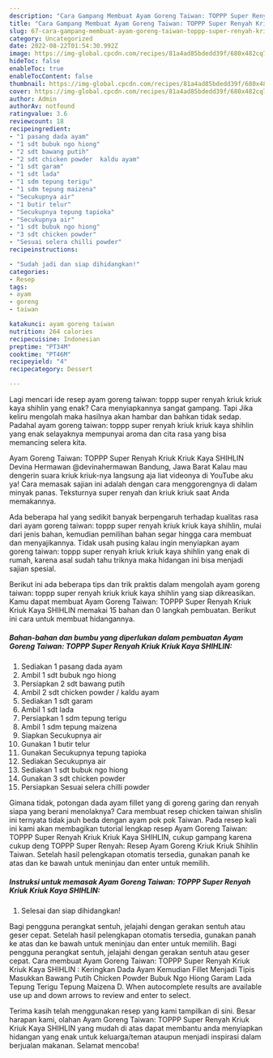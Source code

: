```yaml
---
description: "Cara Gampang Membuat Ayam Goreng Taiwan: TOPPP Super Renyah Kriuk Kriuk Kaya SHIHLIN yang Enak Banget"
title: "Cara Gampang Membuat Ayam Goreng Taiwan: TOPPP Super Renyah Kriuk Kriuk Kaya SHIHLIN yang Enak Banget"
slug: 67-cara-gampang-membuat-ayam-goreng-taiwan-toppp-super-renyah-kriuk-kriuk-kaya-shihlin-yang-enak-banget
category: Uncategorized
date: 2022-08-22T01:54:30.992Z
image: https://img-global.cpcdn.com/recipes/81a4ad85bdedd39f/680x482cq70/ayam-goreng-taiwan-toppp-super-renyah-kriuk-kriuk-kaya-shihlin-foto-resep-utama.jpg
hideToc: false
enableToc: true
enableTocContent: false
thumbnail: https://img-global.cpcdn.com/recipes/81a4ad85bdedd39f/680x482cq70/ayam-goreng-taiwan-toppp-super-renyah-kriuk-kriuk-kaya-shihlin-foto-resep-utama.jpg
cover: https://img-global.cpcdn.com/recipes/81a4ad85bdedd39f/680x482cq70/ayam-goreng-taiwan-toppp-super-renyah-kriuk-kriuk-kaya-shihlin-foto-resep-utama.jpg
author: Admin
authorAv: notfound
ratingvalue: 3.6
reviewcount: 18
recipeingredient:
- "1 pasang dada ayam"
- "1 sdt bubuk ngo hiong"
- "2 sdt bawang putih"
- "2 sdt chicken powder  kaldu ayam"
- "1 sdt garam"
- "1 sdt lada"
- "1 sdm tepung terigu"
- "1 sdm tepung maizena"
- "Secukupnya air"
- "1 butir telur"
- "Secukupnya tepung tapioka"
- "Secukupnya air"
- "1 sdt bubuk ngo hiong"
- "3 sdt chicken powder"
- "Sesuai selera chilli powder"
recipeinstructions:

- "Sudah jadi dan siap dihidangkan!"
categories:
- Resep
tags:
- ayam
- goreng
- taiwan

katakunci: ayam goreng taiwan 
nutrition: 264 calories
recipecuisine: Indonesian
preptime: "PT34M"
cooktime: "PT46M"
recipeyield: "4"
recipecategory: Dessert

---
```



Lagi mencari ide resep ayam goreng taiwan: toppp super renyah kriuk kriuk kaya shihlin yang enak? Cara menyiapkannya sangat gampang. Tapi Jika keliru mengolah maka hasilnya akan hambar dan bahkan tidak sedap. Padahal ayam goreng taiwan: toppp super renyah kriuk kriuk kaya shihlin yang enak selayaknya mempunyai aroma dan cita rasa yang bisa memancing selera kita.


Ayam Goreng Taiwan: TOPPP Super Renyah Kriuk Kriuk Kaya SHIHLIN Devina Hermawan @devinahermawan Bandung, Jawa Barat Kalau mau dengerin suara kriuk kriuk-nya langsung aja liat videonya di YouTube aku ya! Cara memasak sajian ini adalah dengan cara menggorengnya di dalam minyak panas. Teksturnya super renyah dan kriuk kriuk saat Anda memakannya.

Ada beberapa hal yang sedikit banyak berpengaruh terhadap kualitas rasa dari ayam goreng taiwan: toppp super renyah kriuk kriuk kaya shihlin, mulai dari jenis bahan, kemudian pemilihan bahan segar hingga cara membuat dan menyajikannya. Tidak usah pusing kalau ingin menyiapkan ayam goreng taiwan: toppp super renyah kriuk kriuk kaya shihlin yang enak di rumah, karena asal sudah tahu triknya maka hidangan ini bisa menjadi sajian spesial.


Berikut ini ada beberapa tips dan trik praktis dalam mengolah ayam goreng taiwan: toppp super renyah kriuk kriuk kaya shihlin yang siap dikreasikan. Kamu dapat membuat Ayam Goreng Taiwan: TOPPP Super Renyah Kriuk Kriuk Kaya SHIHLIN memakai 15 bahan dan 0 langkah pembuatan. Berikut ini cara untuk membuat hidangannya.

<!--inarticleads1-->

##### Bahan-bahan dan bumbu yang diperlukan dalam pembuatan Ayam Goreng Taiwan: TOPPP Super Renyah Kriuk Kriuk Kaya SHIHLIN:

1. Sediakan 1 pasang dada ayam
1. Ambil 1 sdt bubuk ngo hiong
1. Persiapkan 2 sdt bawang putih
1. Ambil 2 sdt chicken powder / kaldu ayam
1. Sediakan 1 sdt garam
1. Ambil 1 sdt lada
1. Persiapkan 1 sdm tepung terigu
1. Ambil 1 sdm tepung maizena
1. Siapkan Secukupnya air
1. Gunakan 1 butir telur
1. Gunakan Secukupnya tepung tapioka
1. Sediakan Secukupnya air
1. Sediakan 1 sdt bubuk ngo hiong
1. Gunakan 3 sdt chicken powder
1. Persiapkan Sesuai selera chilli powder


Gimana tidak, potongan dada ayam fillet yang di goreng garing dan renyah siapa yang berani menolaknya? Cara membuat resep chicken taiwan shislin ini ternyata tidak jauh beda dengan ayam pok pok Taiwan. Pada resep kali ini kami akan membagikan tutorial lengkap resep Ayam Goreng Taiwan: TOPPP Super Renyah Kriuk Kriuk Kaya SHIHLIN, cukup gampang karena cukup deng TOPPP Super Renyah: Resep Ayam Goreng Kriuk Kriuk Shihlin Taiwan. Setelah hasil pelengkapan otomatis tersedia, gunakan panah ke atas dan ke bawah untuk meninjau dan enter untuk memilih. 

<!--inarticleads2-->

##### Instruksi untuk memasak Ayam Goreng Taiwan: TOPPP Super Renyah Kriuk Kriuk Kaya SHIHLIN:


1. Selesai dan siap dihidangkan!

Bagi pengguna perangkat sentuh, jelajahi dengan gerakan sentuh atau geser cepat. Setelah hasil pelengkapan otomatis tersedia, gunakan panah ke atas dan ke bawah untuk meninjau dan enter untuk memilih. Bagi pengguna perangkat sentuh, jelajahi dengan gerakan sentuh atau geser cepat. Cara membuat Ayam Goreng Taiwan: TOPPP Super Renyah Kriuk Kriuk Kaya SHIHLIN : Keringkan Dada Ayam Kemudian Fillet Menjadi Tipis Masukkan Bawang Putih Chicken Powder Bubuk Ngo Hiong Garam Lada Tepung Terigu Tepung Maizena D. When autocomplete results are available use up and down arrows to review and enter to select. 

Terima kasih telah menggunakan resep yang kami tampilkan di sini. Besar harapan kami, olahan Ayam Goreng Taiwan: TOPPP Super Renyah Kriuk Kriuk Kaya SHIHLIN yang mudah di atas dapat membantu anda menyiapkan hidangan yang enak untuk keluarga/teman ataupun menjadi inspirasi dalam berjualan makanan. Selamat mencoba!
